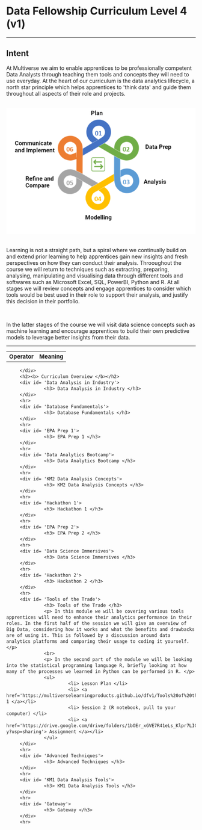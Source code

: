 <h1> Data Fellowship Curriculum Level 4 (v1) </h1>
<hr>
<div id='intent'>
         <h2><b> Intent</b> </h2>
         <p> At Multiverse we aim to enable apprentices to be professionally competent Data Analysts through teaching them tools and concepts they will need to use everyday. At the heart of our curriculum is the data analytics lifecycle, a north star principle which helps apprentices to 'think data' and guide them throughout all aspects of their role and projects. </p>
         <br>
         <div text-align='center'>
                  <img src="assets/lifecycle.PNG">
         </div>
         <br>
         <p>Learning is not a straight path, but a spiral where we continually build on and extend prior learning to help apprentices gain new insights and fresh perspectives on how they can conduct their analysis. Throoughout the course we will return to techniques such as extracting, preparing, analysing, manipulating and visualising data through different tools and softwares such as Microsoft Excel, SQL, PowerBI, Python and R. At all stages we will review concepts and engage apprentices to consider which tools would be best used in their role to support their analysis, and justify this decision in their portfolio.</p>
         <br>
         <p> In the latter stages of the course we will visit data science concepts such as machine learning and encourage apprentices to build their own predictive models to leverage better insights from their data. </p>
         
</div>
<hr>
<div id='overview'>
         <div id='contents'>
                  <table>
                           <tr>
                                    <th style="text-align:left; font-size:15px"><b>Operator</b></th>
                                    <th style="text-align:left; font-size:15px"><b>Meaning</b></th>
                           </tr>
                  </table>
                           
         </div>
         <h2><b> Curriculum Overview </b></h2>
         <div id= 'Data Analysis in Industry'>                
                  <h3> Data Analysis in Industry </h3>                                             
         </div>
         <hr>
         <div id= 'Database Fundamentals'>
                  <h3> Database Fundamentals </h3>                                             
         </div>
         <hr>
         <div id= 'EPA Prep 1'>
                  <h3> EPA Prep 1 </h3>                                             
         </div>
         <hr>
         <div id= 'Data Analytics Bootcamp'>
                  <h3> Data Analytics Bootcamp </h3>                                             
         </div>
         <hr>
         <div id= 'KM2 Data Analysis Concepts'>
                  <h3> KM2 Data Analysis Concepts </h3>                                             
         </div>
         <hr>
         <div id= 'Hackathon 1'>
                  <h3> Hackathon 1 </h3>                                             
         </div>
         <hr>
         <div id= 'EPA Prep 2'>
                  <h3> EPA Prep 2 </h3>                                             
         </div>
         <hr>
         <div id= 'Data Science Immersives'>
                  <h3> Data Science Immersives </h3>                                             
         </div>
         <hr>
         <div id= 'Hackathon 2'>
                  <h3> Hackathon 2 </h3>                                             
         </div>
         <hr>
         <div id= 'Tools of the Trade'>
                  <h3> Tools of the Trade </h3>
                  <p> In this module we will be covering various tools apprentices will need to enhance their analytics performance in their roles. In the first half of the session we will give an overview of Big Data, considering how it works and what the benefits and drawbacks are of using it. This is followed by a discussion around data analytics platforms and comparing their usage to coding it yourself. </p>
                  <br>
                  <p> In the second part of the module we will be looking into the statistical programming language R, briefly looking at how many of the processes we learned in Python can be performed in R. </p>
                  <ul>
                           <li> Lesson Plan </li>
                           <li> <a href='https://multiverselearningproducts.github.io/dfv1/Tools%20of%20the%20Trade/session_1.html'>Session 1 </a></li>
                           <li> Session 2 (R notebook, pull to your computer) </li>
                           <li> <a href='https://drive.google.com/drive/folders/1bOEr_xGVE7R41eLs_Klpr7LI0S751J-y?usp=sharing'> Assignment </a></li>
                  </ul>
         </div>
         <hr>
         <div id= 'Advanced Techniques'>
                  <h3> Advanced Techniques </h3>                                             
         </div>
         <hr>
         <div id= 'KM1 Data Analysis Tools'>
                  <h3> KM1 Data Analysis Tools </h3>                                             
         </div>
         <hr>
         <div id= 'Gateway'>
                  <h3> Gateway </h3>                                             
         </div>
         <hr>                               
</div>
         
